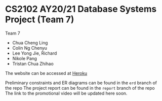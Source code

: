 # CS2102 AY20/21 Database Systems Project (Team 7)

Team 7
* Chua Cheng Ling
* Colin Ng Chenyu
* Lee Yong Jie, Richard
* Nikole Pang
* Tristan Chua Zhihao

The website can be accessed at [Heroku](https://pcs-service-2102.herokuapp.com/login)

Preliminary constraints and ER diagrams can be found in the `erd` branch of the repo
The project report can be found in the `report` branch of the repo
The link to the promotional video will be updated here soon.
